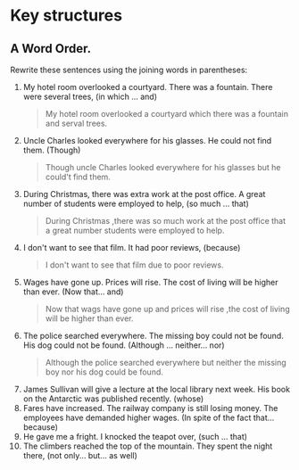 # Key structures
## A Word Order.
Rewrite these sentences using the joining words in parentheses:
1. My hotel room overlooked a courtyard. There was a fountain. There were several trees, (in which ... and)
	>My hotel room overlooked a courtyard which there was a fountain and serval trees.
1. Uncle Charles looked everywhere for his glasses. He could not find them. (Though)
	>Though uncle Charles looked everywhere for his glasses but he could't find them.
1. During Christmas, there was extra work at the post office. A great number of students were employed to help, (so much ... that)
	>During Christmas ,there was so much work at the post office that a great number students were employed to help. 
1. I don't want to see that film. It had poor reviews, (because)
	>I don't want to see that film due to poor reviews.
1. Wages have gone up. Prices will rise. The cost of living will be higher than ever. (Now that... and)
	>Now that wags have gone up and prices will rise ,the cost of living will be higher than ever.
2. The police searched everywhere. The missing boy could not be found. His dog could not be found. (Although ... neither... nor)
	>Although the police searched everywhere but neither the missing boy nor his dog could be found.
1. James Sullivan will give a lecture at the local library next week. His book on the Antarctic was published recently. (whose)
2. Fares have increased. The railway company is still losing money. The employees have demanded higher wages. (In spite of the fact that... because)
3. He gave me a fright. I knocked the teapot over, (such ... that)
4. The climbers reached the top of the mountain. They spent the night there, (not only... but... as well)
